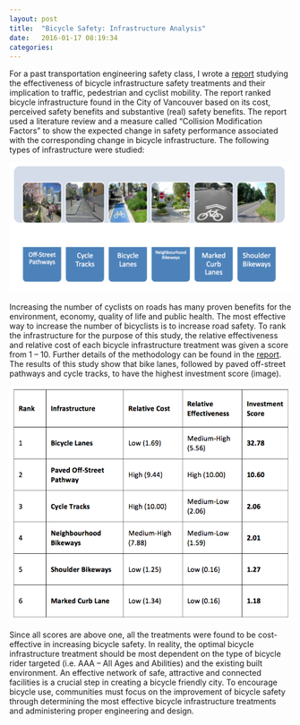 ```yaml
---
layout: post
title:  "Bicycle Safety: Infrastructure Analysis"
date:   2016-01-17 08:19:34
categories:  
---
```

For a past transportation engineering safety class, I wrote a [report](http://biancapopescu.info/blogData/Transportation_Sustainable_World.pdf/) studying the effectiveness of bicycle infrastructure safety treatments and their implication to traffic, pedestrian and cyclist mobility. The report ranked bicycle infrastructure found in the City of Vancouver based on its cost, perceived safety benefits and substantive (real) safety benefits. The report used a literature review and a measure called “Collision Modification Factors” to show the expected change in safety performance associated with the corresponding change in bicycle infrastructure. The following types of infrastructure were studied:

![Bicycle Infrastructure](/images/Infrastructure_Analysis.png)

Increasing the number of cyclists on roads has many proven benefits for the environment, economy, quality of life and public health. The most effective way to increase the number of bicyclists is to increase road safety. To rank the infrastructure for the purpose of this study, the relative effectiveness and relative cost of each bicycle infrastructure treatment was given a score from 1 – 10. Further details of the methodology can be found in the [report](http://biancapopescu.info/blogData/Transportation_Sustainable_World.pdf/). The results of this study show that bike lanes, followed by paved off-street pathways and cycle tracks, to have the highest investment score (image). 

![Infrastructure Analysis](/images/Safety_COV_results.png)

Since all scores are above one, all the treatments were found to be cost-effective in increasing bicycle safety. In reality, the optimal bicycle infrastructure treatment should be most dependent on the type of bicycle rider targeted (i.e. AAA – All Ages and Abilities) and the existing built environment. An effective network of safe, attractive and connected facilities is a crucial step in creating a bicycle friendly city. To encourage bicycle use, communities must focus on the improvement of bicycle safety through determining the most effective bicycle infrastructure treatments and administering proper engineering and design.


